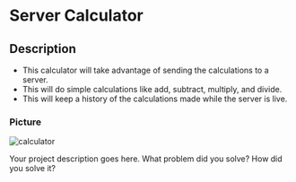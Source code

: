 # Server Calculator

## Description

- This calculator will take advantage of sending the calculations to a server.
- This will do simple calculations like add, subtract, multiply, and divide.
- This will keep a history of the calculations made while the server is live.

### Picture

![calculator]('server/public/LiveShot.png')

Your project description goes here. What problem did you solve? How did you solve it?
